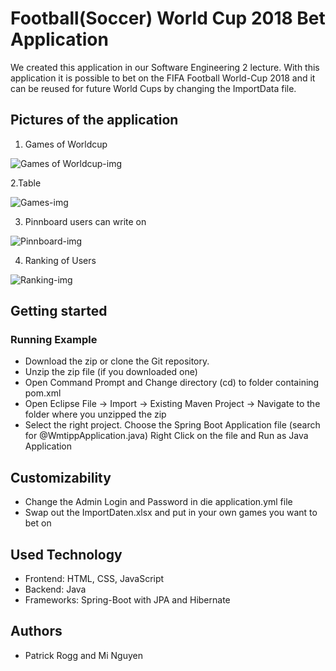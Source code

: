 # Football(Soccer) World Cup 2018 Bet Application

We created this application in our Software Engineering 2 lecture. 
With this application it is possible to bet on the FIFA Football World-Cup 2018 and it can be reused for future World Cups by changing the ImportData file.

## Pictures of the application

1. Games of Worldcup

![Games of Worldcup-img](https://i.imgur.com/mnACJaM.png)


2.Table

![Games-img](https://i.imgur.com/8dmZtDJ.png)


3. Pinnboard users can write on

![Pinnboard-img](https://i.imgur.com/P5kIWxQ.png)


4. Ranking of Users

![Ranking-img](https://i.imgur.com/MfygSr3.png)


## Getting started

### Running Example
* Download the zip or clone the Git repository.
* Unzip the zip file (if you downloaded one)
* Open Command Prompt and Change directory (cd) to folder containing pom.xml
* Open Eclipse File -> Import -> Existing Maven Project -> Navigate to the folder where you unzipped the zip
* Select the right project. Choose the Spring Boot Application file (search for @WmtippApplication.java) Right Click on the file and Run as Java Application

## Customizability
* Change the Admin Login and Password in die application.yml file
* Swap out the ImportDaten.xlsx and put in your own games you want to bet on

## Used Technology

* Frontend: HTML, CSS, JavaScript
* Backend: Java
* Frameworks: Spring-Boot with JPA and Hibernate

## Authors
* Patrick Rogg and Mi Nguyen

